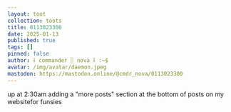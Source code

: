 ```yaml
---
layout: toot
collection: toots
title: 0113023300
date: 2025-01-13
published: true
tags: []
pinned: false
author: ⸸ commander ░ nova ⸸ :~$
avatar: /img/avatar/daemon.jpeg
mastodon: https://mastodon.online/@cmdr_nova/0113023300
---
```


up at 2:30am adding a "more posts" section at the bottom of posts on my websitefor funsies
